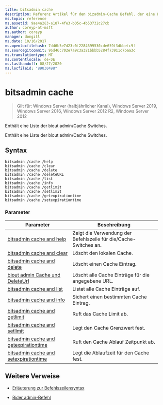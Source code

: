 ```yaml
---
title: bitsadmin cache
description: Referenz Artikel für den bizadmin-Cache Befehl, der eine Liste der bizadmin-Cache Switches enthält.
ms.topic: reference
ms.assetid: 9ae4a283-a187-4fe3-b05c-4b53732c27cb
author: coreyp-at-msft
ms.author: coreyp
manager: dongill
ms.date: 10/16/2017
ms.openlocfilehash: 7dd6b5e7d23c0f2284699530cde659f3dbbefc9f
ms.sourcegitcommit: 96d46c702e7a9c3a321bbbb5284f73911c7baa3c
ms.translationtype: MT
ms.contentlocale: de-DE
ms.lasthandoff: 08/27/2020
ms.locfileid: "89030498"
---
```

# <a name="bitsadmin-cache"></a>bitsadmin cache

> Gilt für: Windows Server (halbjährlicher Kanal), Windows Server 2019, Windows Server 2016, Windows Server 2012 R2, Windows Server 2012

Enthält eine Liste der biout admin/Cache Switches.

Enthält eine Liste der biout admin/Cache Switches.

## <a name="syntax"></a>Syntax

```
bitsadmin /cache /help
bitsadmin /cache /clear
bitsadmin /cache /delete
bitsadmin /cache /deleteURL
bitsadmin /cache /list
bitsadmin /cache /info
bitsadmin /cache /getlimit
bitsadmin /cache /setlimit
bitsadmin /cache /getexpirationtime
bitsadmin /cache /setexpirationtime
```

### <a name="parameters"></a>Parameter

| Parameter | Beschreibung |
| -------------- | -------------- |
| [bitsadmin cache and help](bitsadmin-cache-and-help.md) | Zeigt die Verwendung der Befehlszeile für die/Cache-Switches an. |
| [bitsadmin cache and clear](bitsadmin-cache-clear.md) | Löscht den lokalen Cache. |
| [bitsadmin cache and delete](bitsadmin-cache-and-delete.md) | Löscht einen Cache Eintrag. |
| [biout admin Cache und DeleteUrl](bitsadmin-cache-and-deleteurl.md) | Löscht alle Cache Einträge für die angegebene URL. |
| [bitsadmin cache and list](bitsadmin-cache-and-list.md) | Listet alle Cache Einträge auf. |
| [bitsadmin cache and info](bitsadmin-cache-and-info.md) | Sichert einen bestimmten Cache Eintrag. |
| [bitsadmin cache and getlimit](bitsadmin-cache-and-getlimit.md) | Ruft das Cache Limit ab. |
| [bitsadmin cache and setlimit](bitsadmin-cache-and-setlimit.md) | Legt den Cache Grenzwert fest. |
| [bitsadmin cache and getexpirationtime](bitsadmin-cache-and-getexpirationtime.md) | Ruft den Cache Ablauf Zeitpunkt ab. |
| [bitsadmin cache and setexpirationtime](bitsadmin-cache-and-setexpirationtime.md) | Legt die Ablaufzeit für den Cache fest. |

## <a name="additional-references"></a>Weitere Verweise

- [Erläuterung zur Befehlszeilensyntax](command-line-syntax-key.md)

- [Bider admin-Befehl](bitsadmin.md)
